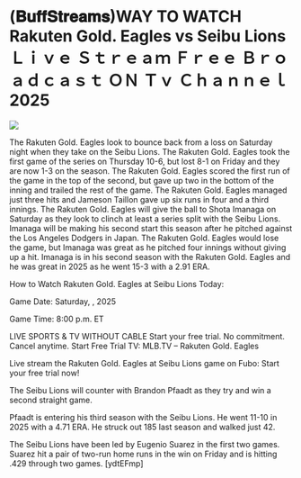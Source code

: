 # (𝐁𝐮𝐟𝐟𝐒𝐭𝐫𝐞𝐚𝐦𝐬)WAY TO WATCH Rakuten Gold. Eagles vs Seibu Lions Ｌｉｖｅ Ｓｔｒｅａｍ Ｆｒｅｅ Ｂｒｏａｄｃａｓｔ ＯＮ Ｔｖ Ｃｈａｎｎｅｌ  2025  
  
  
[![](https://i.imgur.com/qSNzIqt.png)](https://movie.rssnews.media/AOCUofmt.php)  
  
The Rakuten Gold. Eagles look to bounce back from a loss on Saturday night when they take on the Seibu Lions. The Rakuten Gold. Eagles took the first game of the series on Thursday 10-6, but lost 8-1 on Friday and they are now 1-3 on the season. The Rakuten Gold. Eagles scored the first run of the game in the top of the second, but gave up two in the bottom of the inning and trailed the rest of the game. The Rakuten Gold. Eagles managed just three hits and Jameson Taillon gave up six runs in four and a third innings. The Rakuten Gold. Eagles will give the ball to Shota Imanaga on Saturday as they look to clinch at least a series split with the Seibu Lions. Imanaga will be making his second start this season after he pitched against the Los Angeles Dodgers in Japan. The Rakuten Gold. Eagles would lose the game, but Imanaga was great as he pitched four innings without giving up a hit. Imanaga is in his second season with the Rakuten Gold. Eagles and he was great in 2025 as he went 15-3 with a 2.91 ERA.

How to Watch Rakuten Gold. Eagles at Seibu Lions Today:

Game Date: Saturday, , 2025

Game Time: 8:00 p.m. ET

LIVE SPORTS & TV WITHOUT CABLE
Start your free trial. No commitment. Cancel anytime.
Start Free Trial
TV: MLB.TV – Rakuten Gold. Eagles

Live stream the Rakuten Gold. Eagles at Seibu Lions game on Fubo: Start your free trial now!

The Seibu Lions will counter with Brandon Pfaadt as they try and win a second straight game.

Pfaadt is entering his third season with the Seibu Lions. He went 11-10 in 2025 with a 4.71 ERA. He struck out 185 last season and walked just 42.

The Seibu Lions have been led by Eugenio Suarez in the first two games. Suarez hit a pair of two-run home runs in the win on Friday and is hitting .429 through two games. [ydtEFmp]